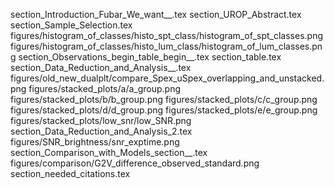 section_Introduction_Fubar_We_want__.tex
section_UROP_Abstract.tex
section_Sample_Selection.tex
figures/histogram_of_classes/histo_spt_class/histogram_of_spt_classes.png
figures/histogram_of_classes/histo_lum_class/histogram_of_lum_classes.png
section_Observations_begin_table_begin__.tex
section_table.tex
section_Data_Reduction_and_Analysis__.tex
figures/old_new_dualplt/compare_Spex_uSpex_overlapping_and_unstacked.png
figures/stacked_plots/a/a_group.png
figures/stacked_plots/b/b_group.png
figures/stacked_plots/c/c_group.png
figures/stacked_plots/d/d_group.png
figures/stacked_plots/e/e_group.png
figures/stacked_plots/low_snr/low_SNR.png
section_Data_Reduction_and_Analysis_2.tex
figures/SNR_brightness/snr_exptime.png
section_Comparison_with_Models_section__.tex
figures/comparison/G2V_difference_observed_standard.png
section_needed_citations.tex